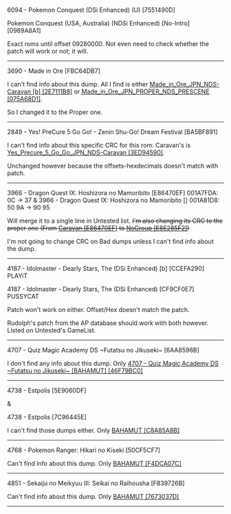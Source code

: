 6094 - Pokemon Conquest (DSi Enhanced) (U) [7551490D]

Pokemon Conquest (USA, Australia) (NDSi Enhanced) [No-Intro] [0989A8A1] 

Exact roms until offset 09280000. Not even need to check whether the patch will work or not; it will.

***

3690 - Made in Ore [FBC64DB7]

I can't find info about this dump. All I find is either [Made_in_Ore_JPN_NDS-Caravan [b] [2E7111B8]](http://www.advanscene.com/html/Releases/dbrelds.php?id=3785) or [Made_in_Ore_JPN_PROPER_NDS_PRESCENE [075A68D1]](http://www.advanscene.com/html/Releases/dbdswrel.php?id=3785).

So I changed it to the Proper one.

***

2849 - Yes! PreCure 5 Go Go! - Zenin Shu-Go! Dream Festival [BA5BF891]

I can't find info about this specific CRC for this rom. Caravan's is [Yes_Precure_5_Go_Go_JPN_NDS-Caravan [3ED94590]](http://www.advanscene.com/html/Releases/dbrelds.php?id=2919).

Unchanged however because the offsets-hexdecimals doesn't match with patch.

***

3966 - Dragon Quest IX: Hoshizora no Mamoribito [E86470EF] 001A7FDA: 0C → 37 & 3966 - Dragon Quest IX: Hoshizora no Mamoribito [] 001A81D8: 50 9A → 90 95

Will merge it to a single line in Untested list. ~~I'm also changing its CRC to the proper one (From [Caravan [E86470EF]](http://www.advanscene.com/html/Releases/dbrelds.php?id=4061) to [NoGroup [E8E285F2]](http://www.advanscene.com/html/Releases/dbdswrel.php?id=4061))~~

I'm not going to change CRC on Bad dumps unless I can't find info about the dump.

***

4187 - Idolmaster - Dearly Stars, The (DSi Enhanced) [b] [CCEFA290] PLAYiT

4187 - Idolmaster - Dearly Stars, The (DSi Enhanced) [CF9CF0E7] PUSSYCAT

Patch won't work on either. Offset/Hex doesn't match the patch.

Rudolph's patch from the AP database should work with both however. Listed on Untested's GameList.

***

4707 - Quiz Magic Academy DS ~Futatsu no Jikuseki~ [6AA8596B]

I don't find any info about this dump. Only [4707 - Quiz Magic Academy DS ~Futatsu no Jikuseki~ [BAHAMUT] [46F79BC0]](http://www.advanscene.com/html/Releases/dbrelds.php?id=4821)

***

4738 - Estpolis [5E9060DF] 

&

4738 - Estpolis [7C96445E]

I can't find those dumps either. Only [BAHAMUT [C8A85A8B]](http://www.advanscene.com/html/Releases/dbrelds.php?id=4853)

***

4768 - Pokemon Ranger: Hikari no Kiseki [50CF5CF7]

Can't find info about this dump. Only [BAHAMUT [F4DCA07C]](http://www.advanscene.com/html/Releases/dbrelds.php?id=4883)

***

4851 - Sekaiju no Meikyuu III: Seikai no Raihousha [F839726B]

Can't find info about this dump. Only [BAHAMUT [7673037D]](http://www.advanscene.com/html/Releases/dbrelds.php?id=4965)

***
